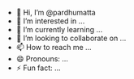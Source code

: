 - 👋 Hi, I’m @pardhumatta
- 👀 I’m interested in ...
- 🌱 I’m currently learning ...
- 💞️ I’m looking to collaborate on ...
- 📫 How to reach me ...
- 😄 Pronouns: ...
- ⚡ Fun fact: ...

<!---
pardhumatta/pardhumatta is a ✨ special ✨ repository because its `README.md` (this file) appears on your GitHub profile.
You can click the Preview link to take a look at your changes.
--->
